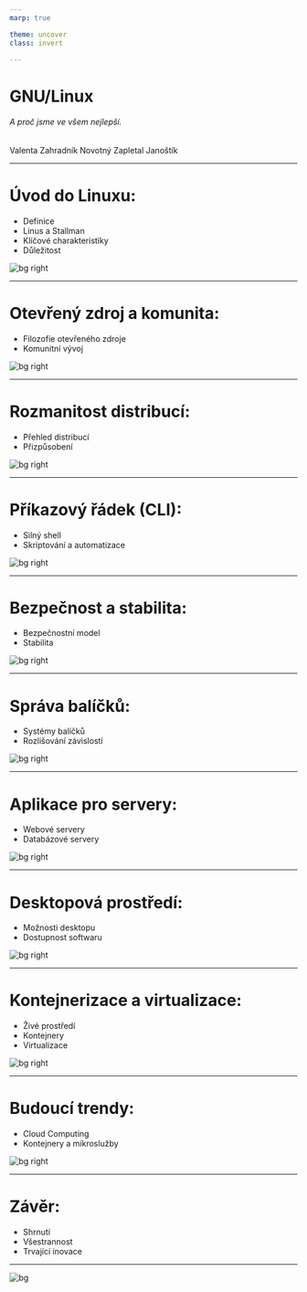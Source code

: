 ```yaml
---
marp: true

theme: uncover
class: invert

---
```


# GNU/Linux

###### A proč jsme ve všem nejlepší.

Valenta Zahradník Novotný 
Zapletal Janoštík

---

# Úvod do Linuxu:

- Definice
- Linus a Stallman
- Klíčové charakteristiky
- Důležitost

![bg right](linus.png)

---

# Otevřený zdroj a komunita:

- Filozofie otevřeného zdroje
- Komunitní vývoj

![bg right](stallman.jpeg)

---

# Rozmanitost distribucí:

- Přehled distribucí
- Přizpůsobení

![bg right](tux.png)

---

# Příkazový řádek (CLI):

- Silný shell
- Skriptování a automatizace

![bg right](neofetch.png)

---

# Bezpečnost a stabilita:

- Bezpečnostní model
- Stabilita

![bg right](open.png)

---

# Správa balíčků:

- Systémy balíčků
- Rozlišování závislostí

![bg right](pacman.png)

---

# Aplikace pro servery:

- Webové servery
- Databázové servery

![bg right](server.jpeg)

---

# Desktopová prostředí:

- Možnosti desktopu
- Dostupnost softwaru

![bg right](rice.webp)

---

# Kontejnerizace a virtualizace:

- Živé prostředí
- Kontejnery
- Virtualizace

![bg right](docker.png)

---

# Budoucí trendy:

- Cloud Computing
- Kontejnery a mikroslužby

![bg right](quantum.jpeg)

---

# Závěr:

- Shrnutí
- Všestrannost
- Trvající inovace

---

![bg](evangelionEndOfPresentation.webp)